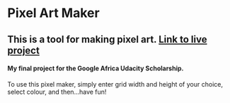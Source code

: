 # Pixel Art Maker

## This is a tool for making pixel art. [Link to live project](https://nemibanigo.github.io/Pixel-Art-Maker/)

#### My final project for the Google Africa Udacity Scholarship. 
 To use this pixel maker, simply enter grid width and height of your choice, select colour, and then...have fun!




